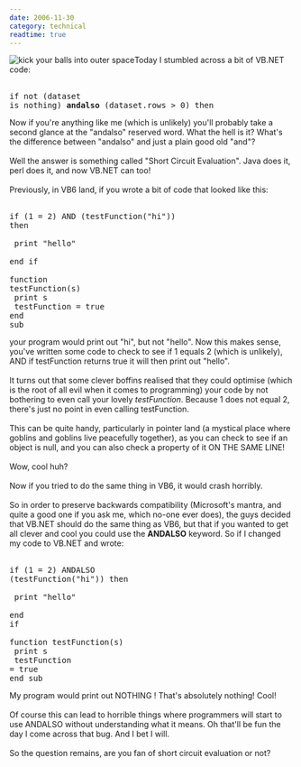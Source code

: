 ```yaml
---
date: 2006-11-30
category: technical
readtime: true
---
```

<img src="https://static.lachlanbarclay.net/pics/johnny5.png" alt='kick your balls into outer space' />Today I stumbled across a bit of VB.NET code:<br /><br /><pre>if not (dataset is nothing) <b>andalso</b> (dataset.rows > 0) then</pre>Now if you're anything like me (which is unlikely) you'll probably take a second glance at the "andalso" reserved word. What the hell is it? What's the difference between "andalso" and just a plain good old "and"?<br /><br />Well the answer is something called "Short Circuit Evaluation". Java does it, perl does it, and now VB.NET can too!<br /><br />Previously, in VB6 land, if you wrote a bit of code that looked like this:<br /><br /><pre>if (1 = 2) AND (testFunction("hi")) then<br /><br />	print "hello"<br /><br />end if<br /><br />function testFunction(s)<br />	print s<br />	testFunction = true<br />end sub</pre> your program would print out "hi", but not "hello". Now this makes sense, you've written some code to check to see if 1 equals 2 (which is unlikely), AND if testFunction returns true it will then print out "hello". <br /><br />It turns out that some clever boffins realised that they could optimise (which is the root of all evil when it comes to programming) your code by not bothering to even call your lovely <i>testFunction</i>. Because 1 does not equal 2, there's just no point in even calling testFunction. <br /><br />This can be quite handy, particularly in pointer land (a mystical place where goblins and goblins live peacefully together), as you can check to see if an object is null, and you can also check a property of it ON THE SAME LINE!<br /><br />Wow, cool huh?<br /><br />Now if you tried to do the same thing in VB6, it would crash horribly.<br /><br />So in order to preserve backwards compatibility (Microsoft's mantra, and quite a good one if you ask me, which no-one ever does), the guys decided that VB.NET should do the same thing as VB6, but that if you wanted to get all clever and cool you could use the <b>ANDALSO</b> keyword. So if I changed my code to VB.NET and wrote:<br /><br /><pre>if (1 = 2) ANDALSO (testFunction("hi")) then<br /><br />	print "hello"<br /><br />end if<br /><br />function testFunction(s)<br />	print s<br />	testFunction = true<br />end sub</pre>My program would print out NOTHING ! That's absolutely nothing! Cool!<br /><br />Of course this can lead to horrible things where programmers will start to use ANDALSO without understanding what it means. Oh that'll be fun the day I come across that bug. And I bet I will.<br /><br />So the question remains, are you fan of short circuit evaluation or not?